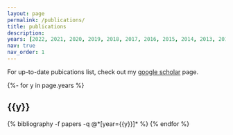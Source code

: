 ```yaml
---
layout: page
permalink: /publications/
title: publications
description:
years: [2022, 2021, 2020, 2019, 2018, 2017, 2016, 2015, 2014, 2013, 2012, 2011, 2010, 2008, 2007, 2006, 2003]
nav: true
nav_order: 1
---
```

<!-- _pages/publications.md -->
For up-to-date pubications list, check out my [google scholar](https://scholar.google.com/citations?user=TrDQTukAAAAJ&hl=en) page.
<div class="publications">

{%- for y in page.years %}
  <h2 class="year">{{y}}</h2>
  {% bibliography -f papers -q @*[year={{y}}]* %}
{% endfor %}

</div>
